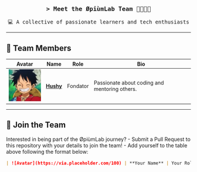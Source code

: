 <!-- Banner -->
<h3 align="center">
  <samp>&gt; Meet the <b>ØpiùmLab Team</b> 👨‍👨‍👦‍👦</samp>
</h3>

<p align="center">
  <samp>💻 A collective of passionate learners and tech enthusiasts</samp>
</p>

---

## 🌟 Team Members

| Avatar | Name         | Role                         | Bio                              |
|--------|--------------|------------------------------|----------------------------------|
| ![Avatar](https://github.com/OpiumLab/_team-members/blob/main/_Avatar/8041e504aa975af959aa11dfc50e4267-100x100.jpg) | <a href="https://github.com/Hushhhy">**Hushy**</a> | Fondator      | Passionate about coding and mentoring others. |

---

## 🤝 Join the Team

<p>
  Interested in being part of the ØpiùmLab journey?  
  - Submit a Pull Request to this repository with your details to join the team!  
  - Add yourself to the table above following the format below:  
</p>

```markdown
| ![Avatar](https://via.placeholder.com/100) | **Your Name** | Your Role 

